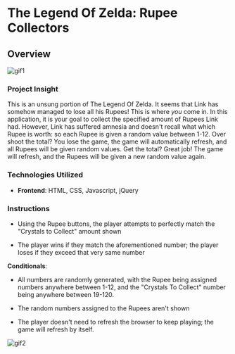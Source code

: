 # The Legend Of Zelda: Rupee Collectors

## Overview

![gif1](https://media.giphy.com/media/3ohjVcFJg92HXsVppS/giphy.gif)

### Project Insight

This is an unsung portion of The Legend Of Zelda. It seems that Link has somehow managed to lose all his Rupees! This is where *you* come in. In this application, it is your goal to collect the specified amount of Rupees Link had. However, Link has suffered amnesia and doesn't recall what which Rupee is worth: so each Rupee is given a random value between 1-12. Over shoot the total? You lose the game, the game will automatically refresh, and all Rupees will be given random values. Get the total? Great job! The game will refresh, and the Rupees will be given a new random value again.

### Technologies Utilized

* **Frontend**: HTML, CSS, Javascript, jQuery

### Instructions

* Using the Rupee buttons, the player attempts to perfectly match the "Crystals to Collect" amount shown

* The player wins if they match the aforementioned number; the player loses if they exceed that very same number

**Conditionals**:

* All numbers are randomly generated, with the Rupee being assigned numbers anywhere between 1-12, and the "Crystals To Collect" number being anywhere between 19-120.

* The random numbers assigned to the Rupees aren't shown

* The player doesn't need to refresh the browser to keep playing; the game will refresh by itself.

![gif2](https://media.giphy.com/media/NVBR6cLvUjV9C/giphy.gif)
